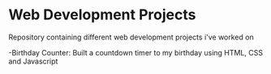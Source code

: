 # Web Development Projects
Repository containing different web development projects i've worked on

-Birthday Counter: Built a countdown timer to my birthday using HTML, CSS and Javascript
